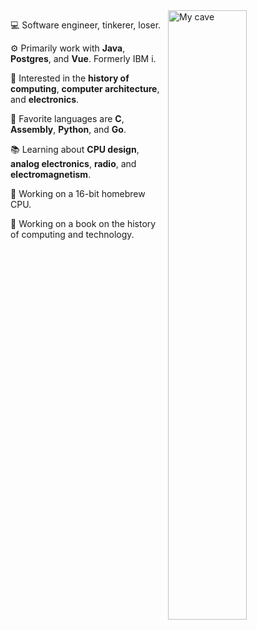 <img align="right" width="50%" src="https://raw.githubusercontent.com/barrettotte/barrettotte.github.io/master/static/img/carousel/cave.png" alt="My cave"/>
<div align="left">
    <p>💻 Software engineer, tinkerer, loser.</p>
    <p>⚙️ Primarily work with <strong>Java</strong>, <strong>Postgres</strong>, and <strong>Vue</strong>. Formerly IBM i.</p>
    <p>🧮 Interested in the <strong>history of computing</strong>, <strong>computer architecture</strong>, and <strong>electronics</strong>.</p>
    <p>📜 Favorite languages are <strong>C</strong>, <strong>Assembly</strong>, <strong>Python</strong>, and <strong>Go</strong>.</p>
    <p>📚 Learning about <strong>CPU design</strong>, <strong>analog electronics</strong>, <strong>radio</strong>, and <strong>electromagnetism</strong>.</p>
    <p>🔨 Working on a 16-bit homebrew CPU.</p>
    <p>🔨 Working on a book on the history of computing and technology.</p>
</div>
